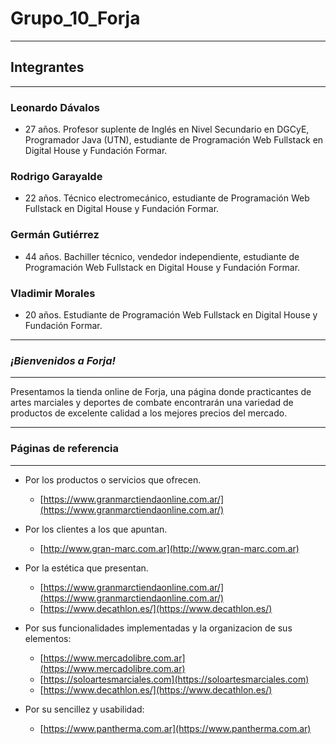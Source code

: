 # Grupo_10_Forja
---
## Integrantes
---
### Leonardo Dávalos
- 27 años. Profesor suplente de Inglés en Nivel Secundario en DGCyE, Programador Java (UTN), estudiante de Programación Web Fullstack en Digital House y Fundación Formar.
### Rodrigo Garayalde
- 22 años. Técnico electromecánico, estudiante de Programación Web Fullstack en Digital House y Fundación Formar.
### Germán Gutiérrez
- 44 años. Bachiller técnico, vendedor independiente, estudiante de Programación Web Fullstack en Digital House y Fundación Formar.
###  Vladimir Morales  
- 20 años. Estudiante de Programación Web Fullstack en Digital House y Fundación Formar.
---

### *¡Bienvenidos a **Forja!***

---
Presentamos la tienda online de Forja, una página donde practicantes de artes marciales y deportes de combate encontrarán una variedad de productos de excelente calidad a los mejores precios del mercado. 

---

### Páginas de referencia

---

- Por los productos o servicios que ofrecen.
    + [https://www.granmarctiendaonline.com.ar/](https://www.granmarctiendaonline.com.ar/)

- Por los clientes a los que apuntan.
    + [http://www.gran-marc.com.ar](http://www.gran-marc.com.ar)

- Por la estética que presentan.
    + [https://www.granmarctiendaonline.com.ar/](https://www.granmarctiendaonline.com.ar/)
    + [https://www.decathlon.es/](https://www.decathlon.es/)

- Por sus funcionalidades implementadas y la organizacion de sus elementos:
    + [https://www.mercadolibre.com.ar](https://www.mercadolibre.com.ar)
    + [https://soloartesmarciales.com](https://soloartesmarciales.com)
    + [https://www.decathlon.es/](https://www.decathlon.es/)

- Por su sencillez y usabilidad:
    + [https://www.pantherma.com.ar](https://www.pantherma.com.ar)

